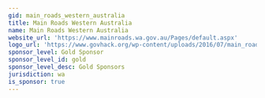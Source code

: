 ```yaml
---
gid: main_roads_western_australia
title: Main Roads Western Australia
name: Main Roads Western Australia
website_url: 'https://www.mainroads.wa.gov.au/Pages/default.aspx'
logo_url: 'https://www.govhack.org/wp-content/uploads/2016/07/main_roads_wa.png'
sponsor_level: Gold Sponsor
sponsor_level_id: gold
sponsor_level_desc: Gold Sponsors
jurisdiction: wa
is_sponsor: true
---
```

